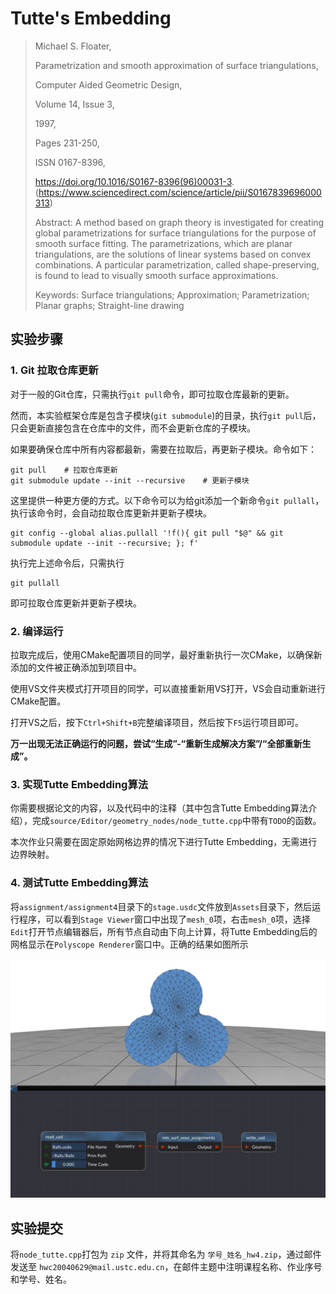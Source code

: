 # Tutte's Embedding

> Michael S. Floater,
>
> Parametrization and smooth approximation of surface triangulations,
>
> Computer Aided Geometric Design,
>
> Volume 14, Issue 3,
>
> 1997,
>
> Pages 231-250,
>
> ISSN 0167-8396,
>
> https://doi.org/10.1016/S0167-8396(96)00031-3.
> (https://www.sciencedirect.com/science/article/pii/S0167839696000313)
>
> Abstract: A method based on graph theory is investigated for creating global parametrizations for surface triangulations for the purpose of smooth surface fitting. The parametrizations, which are planar triangulations, are the solutions of linear systems based on convex combinations. A particular parametrization, called shape-preserving, is found to lead to visually smooth surface approximations.
>
> Keywords: Surface triangulations; Approximation; Parametrization; Planar graphs; Straight-line drawing



## 实验步骤

### 1. Git 拉取仓库更新

对于一般的Git仓库，只需执行`git pull`命令，即可拉取仓库最新的更新。

然而，本实验框架仓库是包含子模块(`git submodule`)的目录，执行`git pull`后，只会更新直接包含在仓库中的文件，而不会更新仓库的子模块。

如果要确保仓库中所有内容都最新，需要在拉取后，再更新子模块。命令如下：

```shell
git pull    # 拉取仓库更新
git submodule update --init --recursive    # 更新子模块
```

这里提供一种更方便的方式。以下命令可以为给git添加一个新命令`git pullall`，执行该命令时，会自动拉取仓库更新并更新子模块。

```shell
git config --global alias.pullall '!f(){ git pull "$@" && git submodule update --init --recursive; }; f'
```

执行完上述命令后，只需执行

```shell
git pullall
```

即可拉取仓库更新并更新子模块。

### 2. 编译运行

拉取完成后，使用CMake配置项目的同学，最好重新执行一次CMake，以确保新添加的文件被正确添加到项目中。

使用VS文件夹模式打开项目的同学，可以直接重新用VS打开，VS会自动重新进行CMake配置。

打开VS之后，按下`Ctrl+Shift+B`完整编译项目，然后按下`F5`运行项目即可。

**万一出现无法正确运行的问题，尝试“生成”-“重新生成解决方案”/“全部重新生成”。**

### 3. 实现Tutte Embedding算法

你需要根据论文的内容，以及代码中的注释（其中包含Tutte Embedding算法介绍），完成`source/Editor/geometry_nodes/node_tutte.cpp`中带有`TODO`的函数。

本次作业只需要在固定原始网格边界的情况下进行Tutte Embedding，无需进行边界映射。

### 4. 测试Tutte Embedding算法

将`assignment/assignment4`目录下的`stage.usdc`文件放到`Assets`目录下，然后运行程序，可以看到`Stage Viewer`窗口中出现了`mesh_0`项，右击`mesh_0`项，选择`Edit`打开节点编辑器后，所有节点自动由下向上计算，将Tutte Embedding后的网格显示在`Polyscope Renderer`窗口中。正确的结果如图所示

![image](../../images/assignment_4_1.png)

## 实验提交

将`node_tutte.cpp`打包为 `zip` 文件，并将其命名为 `学号_姓名_hw4.zip`，通过邮件发送至 `hwc20040629@mail.ustc.edu.cn`，在邮件主题中注明课程名称、作业序号和学号、姓名。
